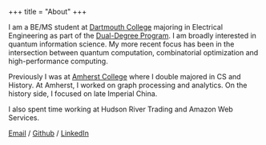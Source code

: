 +++
title = "About"
+++

I am a BE/MS student at [Dartmouth College](https://home.dartmouth.edu/) majoring in Electrical Engineering as part of the [Dual-Degree Program](https://engineering.dartmouth.edu/undergraduate/dual). I am broadly interested in quantum information science. My more recent focus has been in the intersection between quantum computation, combinatorial optimization and high-performance computing.

Previously I was at [Amherst College](https://www.amherst.edu/) where I double majored in CS and History. At Amherst, I worked on graph processing and analytics. On the history side, I focused on late Imperial China.

I also spent time working at Hudson River Trading and Amazon Web Services. 

[Email](mailto:t@txia.ca) / [Github](https://github.com/monkeyxt) / [LinkedIn](https://www.linkedin.com/in/txia23/)